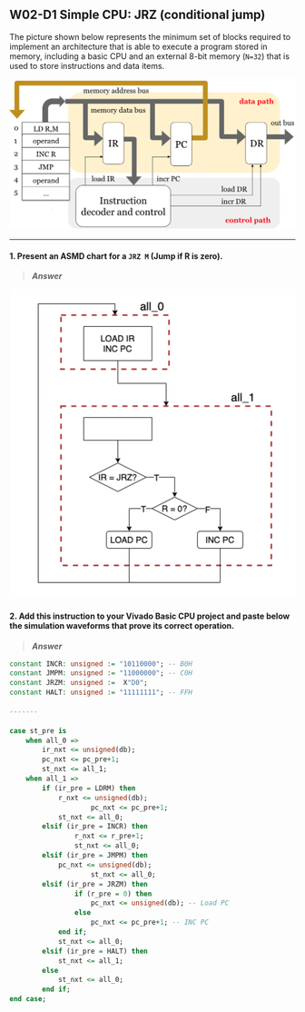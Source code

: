 ## W02-D1 Simple CPU: JRZ (conditional jump)
The picture shown below represents the minimum set of blocks required to implement an architecture that is able to execute a program stored in memory, including a basic CPU and an external 8-bit memory (`N=32`) that is used to store instructions and data items.

<img src="/Resources/images/w02d1.png" alt="drawing" width="600"/>

---

#### 1. Present an ASMD chart for a `JRZ M` (Jump if R is zero).

>***Answer***

<img src="/Resources/images/w2_d1.png" alt="drawing" width="550"/>


#### 2. Add this instruction to your Vivado Basic CPU project and paste below the simulation waveforms that prove its correct operation.

>***Answer***

```vhdl
constant INCR: unsigned := "10110000"; -- B0H
constant JMPM: unsigned := "11000000"; -- C0H
constant JRZM: unsigned :=  X"D0";
constant HALT: unsigned := "11111111"; -- FFH

-------

case st_pre is
	when all_0 => 					 
		ir_nxt <= unsigned(db);  
		pc_nxt <= pc_pre+1;
		st_nxt <= all_1;
	when all_1 =>			
		if (ir_pre = LDRM) then	  
			r_nxt <= unsigned(db);
               		pc_nxt <= pc_pre+1;
			st_nxt <= all_0;
		elsif (ir_pre = INCR) then
 	      		r_nxt <= r_pre+1;            
          		st_nxt <= all_0;
		elsif (ir_pre = JMPM) then
			pc_nxt <= unsigned(db);		    
                	st_nxt <= all_0;
		elsif (ir_pre = JRZM) then
        		if (r_pre = 0) then
		      		pc_nxt <= unsigned(db); -- Load PC
        		else 
          			pc_nxt <= pc_pre+1; -- INC PC
			end if;
			st_nxt <= all_0;
		elsif (ir_pre = HALT) then
			st_nxt <= all_1;		
		else 
			st_nxt <= all_0;
		end if;	
end case;
```
